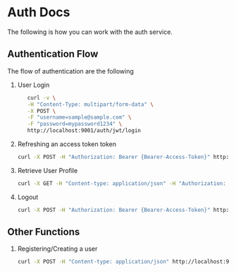 # Auth Docs

The following is how you can work with the auth service.

## Authentication Flow

The flow of authentication are the following

1. User Login

   ```bash
      curl -v \
      -H "Content-Type: multipart/form-data" \
      -X POST \
      -F "username=sample@sample.com" \
      -F "password=mypassword1234" \
      http://localhost:9001/auth/jwt/login
   ```

2. Refreshing an access token token

   ```bash
   curl -X POST -H "Authorization: Bearer {Bearer-Access-Token}" http://localhost:9001/auth/jwt/refresh
   ```

3. Retrieve User Profile

   ```bash
   curl -X GET -H "Content-type: application/json" -H "Authorization: Bearer {Bearer-Access-Token}" http://localhost:9001/users/me
   ```

4. Logout

   ```bash
   curl -X POST -H "Authorization: Bearer {Bearer-Access-Token}" http://localhost:9001/auth/jwt/logout
   ```

## Other Functions

1. Registering/Creating a user

   ```bash
   curl -X POST -H "Content-type: application/json" http://localhost:9001/auth/register -d '{"name":"sample name", "email": "sample@sample.com", "password": "mypassword1234", "passwordConfirm": "mypassword1234"}'
   ```
